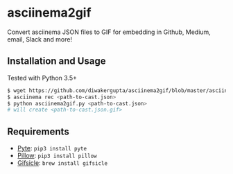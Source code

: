 # asciinema2gif

Convert asciinema JSON files to GIF for embedding in Github, Medium, email, Slack and more!

## Installation and Usage

Tested with Python 3.5+

```sh
$ wget https://github.com/diwakergupta/asciinema2gif/blob/master/asciinema2gif.py
$ asciinema rec <path-to-cast.json>
$ python asciinema2gif.py <path-to-cast.json>
# will create <path-to-cast.json.gif>
```

## Requirements

* [Pyte](http://pyte.readthedocs.io/en/latest/): `pip3 install pyte`
* [Pillow](http://pillow.readthedocs.io/en/latest/): `pip3 install pillow`
* [Gifsicle](http://www.lcdf.org/gifsicle/): `brew install gifsicle`
